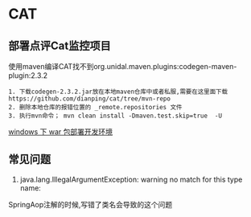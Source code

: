 # CAT

## 部署点评Cat监控项目

使用maven编译CAT找不到org.unidal.maven.plugins:codegen-maven-plugin:2.3.2
> 
    1. 下载codegen-2.3.2.jar放在本地maven仓库中或者私服,需要在这里面下载https://github.com/dianping/cat/tree/mvn-repo
    2. 删除本地仓库的报错位置的 _remote.repositories 文件
    3. 执行mvn命令； mvn clean install -Dmaven.test.skip=true  -U
    
[windows 下 war 包部署开发环境](https://www.cnblogs.com/harrychinese/p/dianping-cat-server-setup.html)

## 常见问题

1. java.lang.IllegalArgumentException: warning no match for this type name: 

SpringAop注解的时候,写错了类名会导致的这个问题
